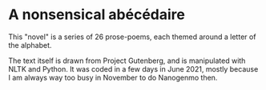 # A nonsensical abécédaire

This "novel" is a series of 26 prose-poems, each themed around a letter of the alphabet.

The text itself is drawn from Project Gutenberg, and is manipulated with NLTK and Python. It was coded in a few days in June 2021, mostly because I am always way too busy in November to do Nanogenmo then.
